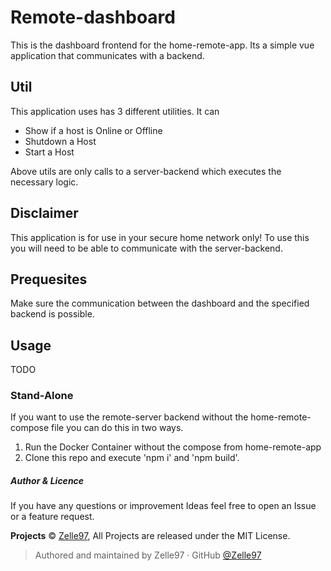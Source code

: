 # Remote-dashboard

This is the dashboard frontend for the home-remote-app.
Its a simple vue application that communicates with a backend.

## Util

This application uses has 3 different utilities. It can 
 - Show if a host is Online or Offline
 - Shutdown a Host
 - Start a Host
 
Above utils are only calls to a server-backend which executes the necessary logic.
 
## Disclaimer

This application is for use in your secure home network only!
To use this you will need to be able to communicate with the server-backend.

## Prequesites

Make sure the communication between the dashboard and the specified backend is possible.

## Usage

TODO

### Stand-Alone

If you want to use the remote-server backend without the home-remote-compose file you can do this in two ways.

 1) Run the Docker Container without the compose from home-remote-app
 2) Clone this repo and execute 'npm i' and 'npm build'.
 

##### Author & Licence

If you have any questions or improvement Ideas feel free to open an Issue or a feature request.

**Projects** © [Zelle97](https://github.com/Zelle97), All Projects are released under the MIT License.

> Authored and maintained by Zelle97 · GitHub [@Zelle97](https://github.com/Zelle97)
